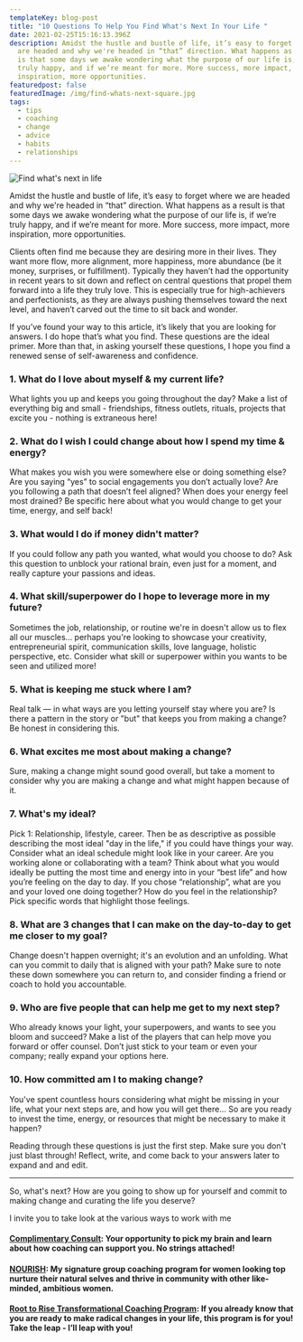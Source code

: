 ```yaml
---
templateKey: blog-post
title: "10 Questions To Help You Find What's Next In Your Life "
date: 2021-02-25T15:16:13.396Z
description: Amidst the hustle and bustle of life, it’s easy to forget where we
  are headed and why we're headed in “that” direction. What happens as a result
  is that some days we awake wondering what the purpose of our life is, if we’re
  truly happy, and if we’re meant for more. More success, more impact, more
  inspiration, more opportunities.
featuredpost: false
featuredImage: /img/find-whats-next-square.jpg
tags:
  - tips
  - coaching
  - change
  - advice
  - habits
  - relationships
---
```


![Find what's next in life](/img/find-whats-next.jpg "Searching for your next adventure")

Amidst the hustle and bustle of life, it’s easy to forget where we are headed and why we're headed in “that” direction. What happens as a result is that some days we awake wondering what the purpose of our life is, if we’re truly happy, and if we’re meant for more. More success, more impact, more inspiration, more opportunities.

Clients often find me because they are desiring more in their lives. They want more flow, more alignment, more happiness, more abundance (be it money, surprises, or fulfillment). Typically they haven’t had the opportunity in recent years to sit down and reflect on central questions that propel them forward into a life they truly love. This is especially true for high-achievers and perfectionists, as they are always pushing themselves toward the next level, and haven’t carved out the time to sit back and wonder.

If you’ve found your way to this article, it’s likely that you are looking for answers. I do hope that’s what you find. These questions are the ideal primer. More than that, in asking yourself these questions, I hope you find a renewed sense of self-awareness and confidence.

### 1. What do I love about myself & my current life? 

What lights you up and keeps you going throughout the day? Make a list of everything big and small - friendships, fitness outlets, rituals, projects that excite you - nothing is extraneous here!

### 2. What do I wish I could change about how I spend my time & energy?  

What makes you wish you were somewhere else or doing something else? Are you saying “yes” to social engagements you don’t actually love? Are you following a path that doesn’t feel aligned? When does your energy feel most drained? Be specific here about what you would change to get your time, energy, and self back!

### 3. What would I do if money didn't matter? 

If you could follow any path you wanted, what would you choose to do? Ask this question to unblock your rational brain, even just for a moment, and really capture your passions and ideas.

### 4. What skill/superpower do I hope to leverage more in my future? 

Sometimes the job, relationship, or routine we're in doesn't allow us to flex all our muscles... perhaps you're looking to showcase your creativity, entrepreneurial spirit, communication skills, love language, holistic perspective, etc. Consider what skill or superpower within you wants to be seen and utilized more!

### 5. What is keeping me stuck where I am? 

Real talk — in what ways are you letting yourself stay where you are? Is there a pattern in the story or "but" that keeps you from making a change? Be honest in considering this.

### 6. What excites me most about making a change?

Sure, making a change might sound good overall, but take a moment to consider why you are making a change and what might happen because of it.

### 7. What's my ideal? 

Pick 1: Relationship, lifestyle, career. Then be as descriptive as possible describing the most ideal "day in the life," if you could have things your way. Consider what an ideal schedule might look like in your career. Are you working alone or collaborating with a team? Think about what you would ideally be putting the most time and energy into in your “best life” and how you’re feeling on the day to day. If you chose “relationship”, what are you and your loved one doing together? How do you feel in the relationship? Pick specific words that highlight those feelings.

### 8. What are 3 changes that I can make on the day-to-day to get me closer to my goal? 

Change doesn't happen overnight; it's an evolution and an unfolding. What can you commit to daily that is aligned with your path? Make sure to note these down somewhere you can return to, and consider finding a friend or coach to hold you accountable.

### 9. Who are five people that can help me get to my next step? 

Who already knows your light, your superpowers, and wants to see you bloom and succeed? Make a list of the players that can help move you forward or offer counsel. Don’t just stick to your team or even your company; really expand your options here.

### 10. How committed am I to making change? 

You've spent countless hours considering what might be missing in your life, what your next steps are, and how you will get there... So are you ready to invest the time, energy, or resources that might be necessary to make it happen?

Reading through these questions is just the first step. Make sure you don't just blast through! Reflect, write, and come back to your answers later to expand and and edit.

---

So, what's next? How are you going to show up for yourself and commit to making change and curating the life you deserve?

I invite you to take look at the various ways to work with me

#### [Complimentary Consult](https://www.sheilaanne.com/book/exploration/): Your opportunity to pick my brain and learn about how coaching can support you. No strings attached!

#### [NOURISH](https://www.sheilaanne.com/nourish/): My signature group coaching program for women looking top nurture their natural selves and thrive in community with other like-minded, ambitious women.

#### [Root to Rise Transformational Coaching Program](https://www.sheilaanne.com/root-to-rise/): If you already know that you are ready to make radical changes in your life, this program is for you! Take the leap - I’ll leap with you!
